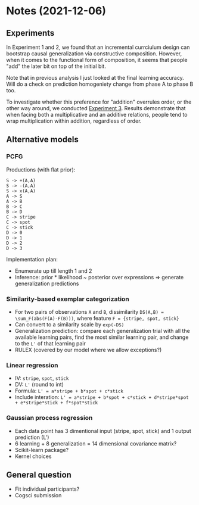 
# Notes (2021-12-06)

## Experiments

In Experiment 1 and 2, we found that an incremental currciulum design can bootstrap causal generalization via constructive composition.
However, when it comes to the functional form of composition, it seems that people "add" the later bit on top of the initial bit.

Note that in previous analysis I just looked at the final learning accuracy. Will do a check on prediction homogeniety change from phase A to phase B too.

To investigate whether this preference for "addition" overrules order, or the other way around, we conducted [Experiment 3](https://eco.ppls.ed.ac.uk/~s1941626/exp_3_analysis.html). Results demonstrate that when facing both a multiplicative and an additive relations, people tend to wrap multiplication within addition, regardless of order.

## Alternative models

### PCFG

Productions (with flat prior):

```
S -> +(A,A)
S -> -(A,A)
S -> x(A,A)
A -> S
A -> B
B -> C
B -> D
C -> stripe
C -> spot
C -> stick
D -> 0
D -> 1
D -> 2
D -> 3
```

Implementation plan:

- Enumerate up till length 1 and 2
- Inference: prior * likelihood ~ posterior over expressions => generate generalization predictions

### Similarity-based exemplar categorization

- For two pairs of observations `A` and `B`, dissimilarity `DS(A,B) = \sum_F(abs(F(A)-F(B)))`, where feature `F = {stripe, spot, stick}`
- Can convert to a similarity scale by `exp(-DS)`
- Generalization prediction: compare each generalization trial with all the available learning pairs, find the most similar learning pair, and change to the `L'` of that learning pair
- RULEX (covered by our model where we allow exceptions?)

### Linear regression

- IV: `stripe`, `spot`, `stick`
- DV: `L'` (round to int)
- Formula: `L' = a*stripe + b*spot + c*stick`
- Include interation: `L' = a*stripe + b*spot + c*stick + d*stripe*spot + e*stripe*stick + f*spot*stick`

### Gaussian process regression

- Each data point has 3 dimentional input (stripe, spot, stick) and 1 output prediction (L')
- 6 learning + 8 generalization = 14 dimensional covariance matrix? 
- Scikit-learn package?
- Kernel choices

## General question

- Fit individual participants?
- Cogsci submission
